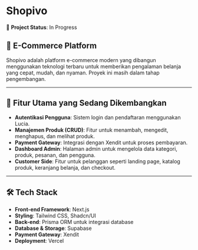 # Shopivo

🚧 **Project Status**: In Progress

## 🛒 E-Commerce Platform

Shopivo adalah platform e-commerce modern yang dibangun menggunakan teknologi terbaru untuk memberikan pengalaman belanja yang cepat, mudah, dan nyaman. Proyek ini masih dalam tahap pengembangan.

---

## 🎯 **Fitur Utama yang Sedang Dikembangkan**

- **Autentikasi Pengguna**: Sistem login dan pendaftaran menggunakan Lucia.
- **Manajemen Produk (CRUD)**: Fitur untuk menambah, mengedit, menghapus, dan melihat produk.
- **Payment Gateway**: Integrasi dengan Xendit untuk proses pembayaran.
- **Dashboard Admin**: Halaman admin untuk mengelola data kategori, produk, pesanan, dan pengguna.
- **Customer Side**: Fitur untuk pelanggan seperti landing page, katalog produk, keranjang belanja, dan checkout.

---

## 🛠️ **Tech Stack**

- **Front-end Framework**: Next.js
- **Styling**: Tailwind CSS, Shadcn/UI
- **Back-end**: Prisma ORM untuk integrasi database
- **Database & Storage**: Supabase
- **Payment Gateway**: Xendit
- **Deployment**: Vercel
